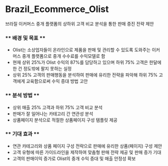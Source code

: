 # Brazil_Ecommerce_Olist
브라질 이커머스 중개 플랫폼의 상하위 고객 비교 분석을 통한 판매 증진 전략 제안

### ** 배경 및 목표 **
- Olist는 소상업자들이 온라인으로 제품을 판매 및 관리할 수 있도록 도와주는 이커머스 중개 플랫폼으로 중개 수수료를 수익모델로 함
- 현재 상위 25%가 Olist 수익의 87%를 담당하고 있으며 하위 75% 고객은 한달에 한 건 정도밖에 팔지 못하는 실정
- 상위 25% 고객의 판매행동을 분석하여 판매에 유리한 전략을 파악해 하위 75% 고객에게 교육함으로써 수익 증대 방법 고안

### ** 분석 방법 **
- 상위 매출 25% 고객과 하위 75% 고객 비교 분석
- 판매가 잘 일어나는 카테고리 간 연관성 분석
- 상품페이지 분석으로 적절한 상품페이지 구성 템플릿 제공

### ** 기대 효과 **
- 연관 카테고리와 상품 페이지 구성 전략으로 판매에 유리한 상품(페이지) 구성 제안
- 고객 유형에 따른 가이드라인을 제작하여 맞춤형 판매 전략 제공 및 판매 증가 기대
- 고객의 판매이익 증가로 Olist의 중개 수익 증대 및 매출 안정성 확보
